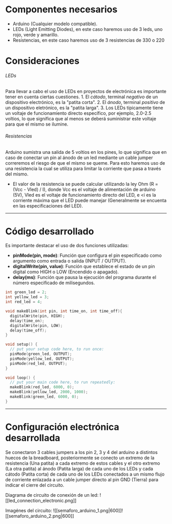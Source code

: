 # Componentes necesarios

- Arduino (Cualquier modelo compatible).
- LEDs (Light Emitting Diodes), en este caso haremos uso de 3 leds, uno rojo, verde y amarillo.
- Resistencias, en este caso haremos uso de 3 resistencias de 330 o 220 
# Consideraciones
###### LEDs 

Para llevar a cabo el uso de LEDs en proyectos de electrónica es importante tener en cuenta ciertas cuestiones.
	1. El *cátodo*, terminal *negativo* de un dispositivo electrónico, es la "patita corta".
	2. El *ánodo*, terminal *positivo* de un dispositivo eletrónico, es la "patita larga".
	3. Los LEDs típicamente tiene un voltaje de funcionamiento directo específico, por ejemplo, 2.0-2.5 voltios, lo que significa que al menos se deberá suministrar este voltaje para que el mismo se ilumine. 
###### Resistencias

Arduino sumistra una salida de 5 voltios en los pines, lo que significa que en caso de conectar un pin al ánodo de un led mediante un cable jumper correremos el riesgo de que el mismo se queme. Para esto haremos uso de una resistencia la cual se utiliza para limitar la corriente que pasa a través del mismo. 

- El valor de la resistencia se puede calcular utilizando la ley Ohm (R = (Vcc - Vled) / I), donde Vcc es el voltaje de alimentación de arduino (5V), Vled es el voltaje de funcionamiento directo del LED, e <i es la corriente máxima que el LED puede manejar (Generalmente se encuenta en las especificaciones del LED).

----
# Código desarrollado

Es importante destacar el uso de dos funciones utilizadas:

- **pinMode(pin, mode)**: Función que configura el pin especificado como argumento como entrada o salida (INPUT / OUTPUT).
- **digitalWrite(pin, value)**: Función que establece el estado de un pin digital como HIGH o LOW (Encendido o apagado).
- **delay(ms)**: Función que pausa la ejecución del programa durante el número especificado de milisegundos.

```C
int green_led = 2;
int yellow_led = 3;
int red_led = 4;

void makeBlink(int pin, int time_on, int time_off){
  digitalWrite(pin, HIGH);
  delay(time_on);
  digitalWrite(pin, LOW);
  delay(time_off);
}

void setup() {
  // put your setup code here, to run once:
  pinMode(green_led, OUTPUT);
  pinMode(yellow_led, OUTPUT);
  pinMode(red_led, OUTPUT);
}

void loop() {
  // put your main code here, to run repeatedly:
  makeBlink(red_led, 6000, 0);
  makeBlink(yellow_led, 2000, 1000);
  makeBlink(green_led, 6000, 0);
}
```
----
# Configuración electrónica desarrollada

Se conectaron 3 cables jumpers a los pin 2, 3 y 4 del arduino a distintos huecos de la breadboard, posteriormente se conecto un extremo de la resistencia (Una patita) a cada extremo de estos cables y el otro extremo (La otra patita) al ánodo (Patita larga) de cada uno de los LEDs y cada cátodo (Patita corta) de cada uno de los LEDs conectados a un mismo flujo de corriente enlazada a un cable jumper directo al pin GND (Tierra) para indicar el cierre del circuito.

Diagrama de circuito de conexión de un led:
![[led_connection_electronic.png]]

Imagénes del circuito:
![[semaforo_arduino_1.png|600]]![[semaforo_arduino_2.png|600]]